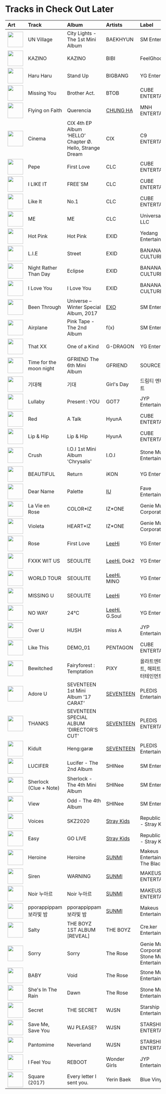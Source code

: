 # Tracks in Check Out Later

| Art                                                                                              | Track                   | Album                                                    | Artists                                | Label                                              | 💚   | 🔗                                                          |
|:-------------------------------------------------------------------------------------------------|:------------------------|:---------------------------------------------------------|:---------------------------------------|:---------------------------------------------------|:----|:-----------------------------------------------------------|
| <img src="https://i.scdn.co/image/ab67616d0000b2738c0903b4b02840c57f103db4" alt="" width="50" /> | UN Village              | City Lights - The 1st Mini Album                         | BAEKHYUN                               | SM Entertainment                                   |     | [🔗](https://open.spotify.com/track/0WSTInLqMrT9po0LAHpZCJ) |
| <img src="https://i.scdn.co/image/ab67616d0000b273ba84f2821a0c0ff527121229" alt="" width="50" /> | KAZINO                  | KAZINO                                                   | BIBI                                   | FeelGhoodMusic                                     |     | [🔗](https://open.spotify.com/track/245onUPHGD1DYuiacxTuW0) |
| <img src="https://i.scdn.co/image/ab67616d0000b273256b86508bfdc54899e4685e" alt="" width="50" /> | Haru Haru               | Stand Up                                                 | BIGBANG                                | YG Entertainment                                   |     | [🔗](https://open.spotify.com/track/1L4d2lafz1odpIMe8va21X) |
| <img src="https://i.scdn.co/image/ab67616d0000b27317477a7434c66ac5548b6ab7" alt="" width="50" /> | Missing You             | Brother Act.                                             | BTOB                                   | CUBE ENTERTAINMENT                                 |     | [🔗](https://open.spotify.com/track/2zlgwqw8BLX2JGB76LIFeF) |
| <img src="https://i.scdn.co/image/ab67616d0000b27328e5351049de8f6ee39111f5" alt="" width="50" /> | Flying on Faith         | Querencia                                                | [CHUNG HA](../artists/chung_ha.md)     | MNH ENTERTAINMENT                                  |     | [🔗](https://open.spotify.com/track/34v3Sm3KEc7DtGPP50jyrl) |
| <img src="https://i.scdn.co/image/ab67616d0000b273fcf671a8153d735da3a748e8" alt="" width="50" /> | Cinema                  | CIX 4th EP Album ‘HELLO’ Chapter Ø. Hello, Strange Dream | CIX                                    | C9 ENTERTAINMENT                                   |     | [🔗](https://open.spotify.com/track/45WEkgFSP5Af8Huepaj4P1) |
| <img src="https://i.scdn.co/image/ab67616d0000b27389566f1f791bc7095755471e" alt="" width="50" /> | Pepe                    | First Love                                               | CLC                                    | CUBE ENTERTAINMENT                                 |     | [🔗](https://open.spotify.com/track/2rO1OMbLrfKIkqrqcATv3u) |
| <img src="https://i.scdn.co/image/ab67616d0000b273693b3aded39f448419e226db" alt="" width="50" /> | I LIKE IT               | FREE`SM                                                  | CLC                                    | CUBE ENTERTAINMENT                                 |     | [🔗](https://open.spotify.com/track/3KTWYcXnPiqiHhWREWg9YI) |
| <img src="https://i.scdn.co/image/ab67616d0000b273ea82cfc115275d25d9750ae1" alt="" width="50" /> | Like It                 | No.1                                                     | CLC                                    | CUBE ENTERTAINMENT                                 |     | [🔗](https://open.spotify.com/track/6ioP0snRYjhfWKNMMLKOde) |
| <img src="https://i.scdn.co/image/ab67616d0000b273327ed5ae0a5b87ceda336ad1" alt="" width="50" /> | ME                      | ME                                                       | CLC                                    | Universal Music LLC                                |     | [🔗](https://open.spotify.com/track/7w3mCZJZbfXzNebD5vktMI) |
| <img src="https://i.scdn.co/image/ab67616d0000b273ccb4d7ed40a41c0d16d1dcd7" alt="" width="50" /> | Hot Pink                | Hot Pink                                                 | EXID                                   | Yedang Entertainment                               |     | [🔗](https://open.spotify.com/track/3t1HegTbjLFXUaNAElhR7T) |
| <img src="https://i.scdn.co/image/ab67616d0000b273e4751812fc466db9cc6bd9aa" alt="" width="50" /> | L.I.E                   | Street                                                   | EXID                                   | BANANA CULTURE                                     |     | [🔗](https://open.spotify.com/track/4c1cUu1PFDX1YB6JDvG8vf) |
| <img src="https://i.scdn.co/image/ab67616d0000b2730f0ee33a816d8268f431ab50" alt="" width="50" /> | Night Rather Than Day   | Eclipse                                                  | EXID                                   | BANANA CULTURE                                     |     | [🔗](https://open.spotify.com/track/3ekdsWPG0ZtVrvEUPe2Djv) |
| <img src="https://i.scdn.co/image/ab67616d0000b273a8507e1652f7aa0ecf288933" alt="" width="50" /> | I Love You              | I Love You                                               | EXID                                   | BANANA CULTURE                                     |     | [🔗](https://open.spotify.com/track/7n2HVHWqFsyAOs5HqmE1Dl) |
| <img src="https://i.scdn.co/image/ab67616d0000b27382c1b5cc2b62cae85ef7ffdb" alt="" width="50" /> | Been Through            | Universe – Winter Special Album, 2017                    | [EXO](../artists/exo.md)               | SM Entertainment                                   |     | [🔗](https://open.spotify.com/track/5pesNiBKAx8JNwK2mQ2HEc) |
| <img src="https://i.scdn.co/image/ab67616d0000b2736f7d8c9dcc983839bd746dbc" alt="" width="50" /> | Airplane                | Pink Tape - The 2nd Album                                | f(x)                                   | SM Entertainment                                   |     | [🔗](https://open.spotify.com/track/7C6DmSezfRUWs468kBy14E) |
| <img src="https://i.scdn.co/image/ab67616d0000b2734687bc7a0bda65c282c13afa" alt="" width="50" /> | That XX                 | One of a Kind                                            | G-DRAGON                               | YG Entertainment                                   |     | [🔗](https://open.spotify.com/track/7g97EfyxPG5XZgYmLig9ML) |
| <img src="https://i.scdn.co/image/ab67616d0000b273674f692fd1a34630b818b39b" alt="" width="50" /> | Time for the moon night | GFRIEND The 6th Mini Album <Time for the moon night>     | GFRIEND                                | SOURCE MUSIC                                       |     | [🔗](https://open.spotify.com/track/2jL9sjFc2LZsQBGbQnrjXR) |
| <img src="https://i.scdn.co/image/ab67616d0000b273542e411e12bf03a65a8f6e76" alt="" width="50" /> | 기대해                     | 기대                                                       | Girl's Day                             | 드림티 엔터테인먼트                                         |     | [🔗](https://open.spotify.com/track/4p1mcA5wVKjzUfdxPoxSax) |
| <img src="https://i.scdn.co/image/ab67616d0000b2734fa89604a84da7861228399b" alt="" width="50" /> | Lullaby                 | Present : YOU                                            | GOT7                                   | JYP Entertainment                                  |     | [🔗](https://open.spotify.com/track/2iXvnjL5CH66UpnGjXHDmZ) |
| <img src="https://i.scdn.co/image/ab67616d0000b273399116ce6aae0a8800efc427" alt="" width="50" /> | Red                     | A Talk                                                   | HyunA                                  | CUBE ENTERTAINMENT                                 |     | [🔗](https://open.spotify.com/track/1kPJiJ3N8cuw5Kzev8Ilu0) |
| <img src="https://i.scdn.co/image/ab67616d0000b2732088d27bcbb62af9a5df3ab5" alt="" width="50" /> | Lip & Hip               | Lip & Hip                                                | HyunA                                  | CUBE ENTERTAINMENT                                 |     | [🔗](https://open.spotify.com/track/5C2d3tz8WACjmw7T6TthQ2) |
| <img src="https://i.scdn.co/image/ab67616d0000b273822828be5f72a0cb4d13c017" alt="" width="50" /> | Crush                   | I.O.I 1st Mini Album 'Chrysalis'                         | I.O.I                                  | Stone Music Entertainment                          |     | [🔗](https://open.spotify.com/track/0ocdULVUQHmNJwicpTyERk) |
| <img src="https://i.scdn.co/image/ab67616d0000b27348f4704427189fe1957d2871" alt="" width="50" /> | BEAUTIFUL               | Return                                                   | iKON                                   | YG Entertainment                                   |     | [🔗](https://open.spotify.com/track/2l526adqDC9nZ9TL4dD80A) |
| <img src="https://i.scdn.co/image/ab67616d0000b273c06f0e8b33ac2d246158253e" alt="" width="50" /> | Dear Name               | Palette                                                  | [IU](../artists/iu.md)                 | Fave Entertainment                                 |     | [🔗](https://open.spotify.com/track/1DP0uwV6tMlCEfR61Mh7ki) |
| <img src="https://i.scdn.co/image/ab67616d0000b2739e0863f52c51d1c38a145d5a" alt="" width="50" /> | La Vie en Rose          | COLOR*IZ                                                 | IZ*ONE                                 | Genie Music Corporation                            |     | [🔗](https://open.spotify.com/track/3WfaJhCL4p2JbdffJjV6Va) |
| <img src="https://i.scdn.co/image/ab67616d0000b273756af7c3a9d2a2c2ff37a11e" alt="" width="50" /> | Violeta                 | HEART*IZ                                                 | IZ*ONE                                 | Genie Music Corporation                            |     | [🔗](https://open.spotify.com/track/0Qzs7eyyx6Il1qkA4wqUHm) |
| <img src="https://i.scdn.co/image/ab67616d0000b273bb0a530fc901e88d1c7a9f4d" alt="" width="50" /> | Rose                    | First Love                                               | [LeeHi](../artists/leehi.md)           | YG Entertainment                                   |     | [🔗](https://open.spotify.com/track/6MksZu2sx5jzoPszxbRZMw) |
| <img src="https://i.scdn.co/image/ab67616d0000b273298c56a4f6053a44b9bf968e" alt="" width="50" /> | FXXK WIT US             | SEOULITE                                                 | [LeeHi](../artists/leehi.md), Dok2     | YG Entertainment                                   |     | [🔗](https://open.spotify.com/track/6wj3blmFAG2pNWQ40Yuaq8) |
| <img src="https://i.scdn.co/image/ab67616d0000b27321c941a808e99d4ba69ffc01" alt="" width="50" /> | WORLD TOUR              | SEOULITE                                                 | [LeeHi](../artists/leehi.md), MINO     | YG Entertainment                                   |     | [🔗](https://open.spotify.com/track/3kXTBit5dnLLq4NYnwjiHn) |
| <img src="https://i.scdn.co/image/ab67616d0000b2730d42834b296097a0136e97d3" alt="" width="50" /> | MISSING U               | SEOULITE                                                 | [LeeHi](../artists/leehi.md)           | YG Entertainment                                   |     | [🔗](https://open.spotify.com/track/4uk677I1lb0ZPSXGhL2FcA) |
| <img src="https://i.scdn.co/image/ab67616d0000b2732e1db30cc6d74a08a5e14274" alt="" width="50" /> | NO WAY                  | 24℃                                                      | [LeeHi](../artists/leehi.md), G.Soul   | YG Entertainment                                   |     | [🔗](https://open.spotify.com/track/0jA0TihvVbPHgrIcHbW1Og) |
| <img src="https://i.scdn.co/image/ab67616d0000b273362abddb1ef89c5dbc738fe6" alt="" width="50" /> | Over U                  | HUSH                                                     | miss A                                 | JYP Entertainment                                  |     | [🔗](https://open.spotify.com/track/4ciYAhgWU5V3M71B569Tfv) |
| <img src="https://i.scdn.co/image/ab67616d0000b273430b0ad4d37bc539e4ed7fb1" alt="" width="50" /> | Like This               | DEMO_01                                                  | PENTAGON                               | CUBE ENTERTAINMENT                                 |     | [🔗](https://open.spotify.com/track/4S0b7hxQtTmPg5d6Ssq8lC) |
| <img src="https://i.scdn.co/image/ab67616d0000b273aee583607f564a44f6edba26" alt="" width="50" /> | Bewitched               | Fairyforest : Temptation                                 | PIXY                                   | 올라트엔터테인먼트, 해피트라이브엔터테인먼트                            |     | [🔗](https://open.spotify.com/track/3iCW396ZgMwoAzi1uglI9r) |
| <img src="https://i.scdn.co/image/ab67616d0000b27383edaef854fd4a05016178e9" alt="" width="50" /> | Adore U                 | SEVENTEEN 1st Mini Album ’17 CARAT’                      | [SEVENTEEN](../artists/seventeen.md)   | PLEDIS Entertainment                               |     | [🔗](https://open.spotify.com/track/6wtgR5ZVbOZPHIeMNQwugp) |
| <img src="https://i.scdn.co/image/ab67616d0000b273c7bb27d0e4ab6f8cdf61c087" alt="" width="50" /> | THANKS                  | SEVENTEEN SPECIAL ALBUM 'DIRECTOR'S CUT’                 | [SEVENTEEN](../artists/seventeen.md)   | PLEDIS ENTERTAINMENT                               |     | [🔗](https://open.spotify.com/track/7cbZIBLhfD9taMBgEsIhIp) |
| <img src="https://i.scdn.co/image/ab67616d0000b2736f29a60db7b4479599fae56d" alt="" width="50" /> | Kidult                  | Heng:garæ                                                | [SEVENTEEN](../artists/seventeen.md)   | PLEDIS Entertainment                               |     | [🔗](https://open.spotify.com/track/1kmmKv3L4kGmoPu8aDFOmk) |
| <img src="https://i.scdn.co/image/ab67616d0000b27390ad9f6d2ba8838a689999cc" alt="" width="50" /> | LUCIFER                 | Lucifer - The 2nd Album                                  | SHINee                                 | SM Entertainment                                   |     | [🔗](https://open.spotify.com/track/7xAACq6jlGqXw4bNCTYcm6) |
| <img src="https://i.scdn.co/image/ab67616d0000b27343028ae4eeabf8c854a93cab" alt="" width="50" /> | Sherlock (Clue + Note)  | Sherlock - The 4th Mini Album                            | SHINee                                 | SM Entertainment                                   |     | [🔗](https://open.spotify.com/track/2sVtrcj32v3fR8mLjqWziv) |
| <img src="https://i.scdn.co/image/ab67616d0000b27338b29effd5af942ca8d7a8b0" alt="" width="50" /> | View                    | Odd - The 4th Album                                      | SHINee                                 | SM Entertainment                                   |     | [🔗](https://open.spotify.com/track/46E1ic6n099e76t5J1TbHn) |
| <img src="https://i.scdn.co/image/ab67616d0000b2739f560e8c1cda870ef4eadb43" alt="" width="50" /> | Voices                  | SKZ2020                                                  | [Stray Kids](../artists/stray_kids.md) | Republic Records - Stray Kids                      |     | [🔗](https://open.spotify.com/track/3zutAkkwy9Ucd9l4H4EReH) |
| <img src="https://i.scdn.co/image/ab67616d0000b273fad8c4176e8df7173479f959" alt="" width="50" /> | Easy                    | GO LIVE                                                  | [Stray Kids](../artists/stray_kids.md) | Republic Records - Stray Kids                      |     | [🔗](https://open.spotify.com/track/4s9diT9GXpI7QiysMkoANG) |
| <img src="https://i.scdn.co/image/ab67616d0000b2733c8d2d16de92d19b69693c1a" alt="" width="50" /> | Heroine                 | Heroine                                                  | [SUNMI](../artists/sunmi.md)           | Makeus Entertainment, The Black Label              |     | [🔗](https://open.spotify.com/track/5gA9Xn8oPts2aewPgxVkPD) |
| <img src="https://i.scdn.co/image/ab67616d0000b2736df6d5c4e6fbc0080db81942" alt="" width="50" /> | Siren                   | WARNING                                                  | [SUNMI](../artists/sunmi.md)           | MAKEUS ENTERTAINMENT                               |     | [🔗](https://open.spotify.com/track/0gEnVDMhKKjF1qXuvBwq91) |
| <img src="https://i.scdn.co/image/ab67616d0000b2733f292ac05cc3ae47f8be7e35" alt="" width="50" /> | Noir 누아르                | Noir 누아르                                                 | [SUNMI](../artists/sunmi.md)           | MAKEUS ENTERTAINMENT                               |     | [🔗](https://open.spotify.com/track/1KCXYoPIpvafzaAGtiRjci) |
| <img src="https://i.scdn.co/image/ab67616d0000b273189bbef66958cfa4ced121ad" alt="" width="50" /> | pporappippam 보라빛 밤      | pporappippam 보라빛 밤                                       | [SUNMI](../artists/sunmi.md)           | Makeus Entertainment                               |     | [🔗](https://open.spotify.com/track/7oQh96s9YemWG3A4zkIbrU) |
| <img src="https://i.scdn.co/image/ab67616d0000b273895b93b4df47275d4c290613" alt="" width="50" /> | Salty                   | THE BOYZ 1ST ALBUM [REVEAL]                              | THE BOYZ                               | Cre.ker Entertainment                              |     | [🔗](https://open.spotify.com/track/7Gj8f0zhVvSveNuXRkUGhN) |
| <img src="https://i.scdn.co/image/ab67616d0000b2739902ed3e9f44f5ad65ad808a" alt="" width="50" /> | Sorry                   | Sorry                                                    | The Rose                               | Genie Music Corporation, Stone Music Entertainment |     | [🔗](https://open.spotify.com/track/7zmrZMinkTMJ2kZgM9Kqgp) |
| <img src="https://i.scdn.co/image/ab67616d0000b2730f439d80abc0a1b40e7cc231" alt="" width="50" /> | BABY                    | Void                                                     | The Rose                               | Stone Music Entertainment                          |     | [🔗](https://open.spotify.com/track/2xzCH9be8QS7WTuboq1s3n) |
| <img src="https://i.scdn.co/image/ab67616d0000b2738ae58b007d9c05f8e7cfdb81" alt="" width="50" /> | She's In The Rain       | Dawn                                                     | The Rose                               | Stone Music Entertainment                          |     | [🔗](https://open.spotify.com/track/2I0LNCqlQpAPJlwOEWaefE) |
| <img src="https://i.scdn.co/image/ab67616d0000b273c5d92b755061ede5e5c07544" alt="" width="50" /> | Secret                  | THE SECRET                                               | WJSN                                   | Starship Entertainment                             |     | [🔗](https://open.spotify.com/track/1OIb1AalkGikhzCRbWgchd) |
| <img src="https://i.scdn.co/image/ab67616d0000b273bc7d648d16a092cfe6f0c6ea" alt="" width="50" /> | Save Me, Save You       | WJ PLEASE?                                               | WJSN                                   | STARSHIP ENTERTAINMENT                             |     | [🔗](https://open.spotify.com/track/20yOiJHRQGirFYehRSIb6i) |
| <img src="https://i.scdn.co/image/ab67616d0000b2732251d59955f53adcd39014ea" alt="" width="50" /> | Pantomime               | Neverland                                                | WJSN                                   | STARSHIP ENTERTAINMENT                             |     | [🔗](https://open.spotify.com/track/4lPsBlof2cjAIArw0nOGvQ) |
| <img src="https://i.scdn.co/image/ab67616d0000b273948cec37077fdcd1b570c3ae" alt="" width="50" /> | I Feel You              | REBOOT                                                   | Wonder Girls                           | JYP Entertainment                                  |     | [🔗](https://open.spotify.com/track/1gdTztk1x8HCDlxcSR8vp3) |
| <img src="https://i.scdn.co/image/ab67616d0000b273654022bf347404c44313aceb" alt="" width="50" /> | Square (2017)           | Every letter I sent you.                                 | Yerin Baek                             | Blue Vinyl                                         |     | [🔗](https://open.spotify.com/track/13On7DYsJ3IrWxBWuOwM8t) |
